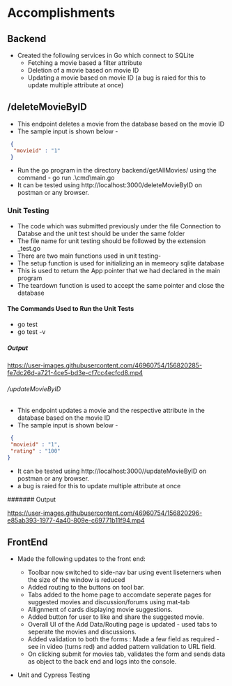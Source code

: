 # Accomplishments

## Backend
* Created the following services in Go which connect to SQLite
  * Fetching a movie based a filter attribute
  * Deletion of a movie based on movie ID
  * Updating a movie based on movie ID (a bug is raied for this to update multiple attribute at once)
  
 ## /deleteMovieByID
  * This endpoint deletes a movie from the database based on the movie ID
  * The sample input is shown below - 
  ```json
   {
    "movieid" : "1"
   }
   ```
  * Run the go program in the directory backend/getAllMovies/ using the command - go run .\cmd\main.go
  * It can be tested using http://localhost:3000/deleteMovieByID on postman or any browser. 

### Unit Testing

* The code which was submitted previously under the file Connection to Databse and the unit test should be under the same folder
* The file name for unit testing should be followed by the extension _test.go
* There are two main functions used in unit testing-
* The setup function is used for initializing an in memeory sqlite database
* This is used to return the App pointer that we had declared in the main program
* The teardown function is used to accept the same pointer and close the database

#### The Commands Used to Run the Unit Tests

* go test
* go test -v
  
##### Output

https://user-images.githubusercontent.com/46960754/156820285-fe7dc26d-a721-4ce5-bd3e-cf7cc4ecfcd8.mp4


 ###### /updateMovieByID
 * This endpoint updates a movie and the respective attribute in the database based on the movie ID
  * The sample input is shown below - 
  ```json
   {
   "movieid" : "1",
   "rating" : "100"
  }
   ```
  * It can be tested using http://localhost:3000//updateMovieByID on postman or any browser. 
  * a bug is raied for this to update multiple attribute at once 
 
 ####### Output
 
 https://user-images.githubusercontent.com/46960754/156820296-e85ab393-1977-4a40-809e-c69771b11f94.mp4

## FrontEnd
* Made the following updates to the front end:
  * Toolbar now switched to side-nav bar using event liseterners when  the size of the window is reduced
  * Added routing to the buttons on tool bar.
  * Tabs added to the home page to accomdate seperate pages for suggested movies and discussion/forums using mat-tab
  * Allignment of cards displaying movie suggestions.
  * Added button for user to like and share the suggested movie.
  * Overall UI of the Add Data/Routing page is updated - used tabs to seperate the movies and discussions.
  * Added validation to both the forms : Made a few field as required - see in video (turns red) and added pattern validation to URL field.
  * On clicking submit for movies tab, validates the form and sends data as object to the back end and logs into the console.
 
* Unit and Cypress Testing
